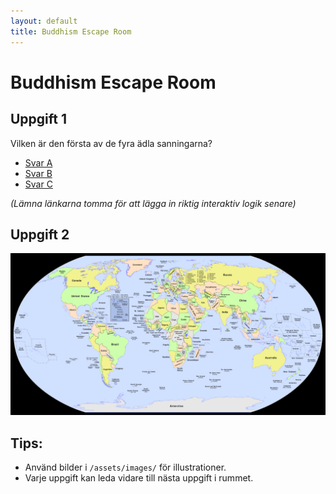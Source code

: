 ```yaml
---
layout: default
title: Buddhism Escape Room
---
```


# Buddhism Escape Room

## Uppgift 1
Vilken är den första av de fyra ädla sanningarna?

- [Svar A](#)  
- [Svar B](#)  
- [Svar C](#)  

*(Lämna länkarna tomma för att lägga in riktig interaktiv logik senare)*

## Uppgift 2

<img src="/assets/images/world.gif" usemap="#worldmap" alt="Världskarta" style="max-width:100%;height:auto;">

<map name="worldmap">
  <!-- Koordinaterna är exempel, du behöver justera dem för din bild -->
  
  <!-- Indien -->
  <area shape="rect" coords="500,200,550,250" href="rooms/india.html" alt="Indien">
  
  <!-- Sverige -->
  <area shape="rect" coords="400,50,430,80" href="rooms/sweden.html" alt="Sverige">
  
  <!-- Kina -->
  <area shape="rect" coords="560,180,610,230" href="rooms/china.html" alt="Kina">
  
  <!-- Brasilien -->
  <area shape="rect" coords="250,300,300,350" href="rooms/brazil.html" alt="Brasilien">
</map>


## Tips:
- Använd bilder i `/assets/images/` för illustrationer.
- Varje uppgift kan leda vidare till nästa uppgift i rummet.
